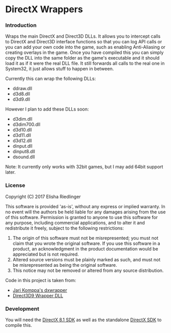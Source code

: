 # DirectX Wrappers

### Introduction

Wraps the main DirectX and Direct3D DLLs.  It allows you to intercept calls to DirectX and Direct3D interface functions so that you can log API calls or you can add your own code into the game, such as enabling Anti-Aliasing or creating overlays in the game. Once you have compiled this you can simply copy the DLL into the same folder as the game's executable and it should load it as if it were the real DLL file. It still forwards all calls to the real one in System32, it just allows stuff to happen in between. 

Currently this can wrap the following DLLs:
- ddraw.dll
- d3d8.dll
- d3d9.dll

However I plan to add these DLLs soon:
- d3dim.dll
- d3dim700.dll
- d3d10.dll
- d3d11.dll
- d3d12.dll
- dinput.dll
- dinput8.dll
- dsound.dll

Note: It currently only works with 32bit games, but I may add 64bit support later.

### License

Copyright (C) 2017 Elisha Riedlinger

This software is  provided 'as-is', without any express  or implied  warranty. In no event will the
authors be held liable for any damages arising from the use of this software.
Permission  is granted  to anyone  to use  this software  for  any  purpose,  including  commercial
applications, and to alter it and redistribute it freely, subject to the following restrictions:

   1. The origin of this software must not be misrepresented; you must not claim that you  wrote the
      original  software. If you use this  software  in a product, an  acknowledgment in the product
      documentation would be appreciated but is not required.
   2. Altered source versions must  be plainly  marked as such, and  must not be  misrepresented  as
      being the original software.
   3. This notice may not be removed or altered from any source distribution.

Code in this project is taken from:
- [Jari Komppa's dxwrapper](https://github.com/jarikomppa/dxwrapper)
- [Direct3D9 Wrapper DLL](https://gist.github.com/shaunlebron/3854bf4eec5bec297907)

### Development

You will need the [DirectX 8.1 SDK](http://www.tdxlibrary.org/Downloads/Microsoft/dx7sdk.zip) as well as the standalone [DirectX SDK](https://www.microsoft.com/en-us/download/details.aspx?id=6812) to compile this.